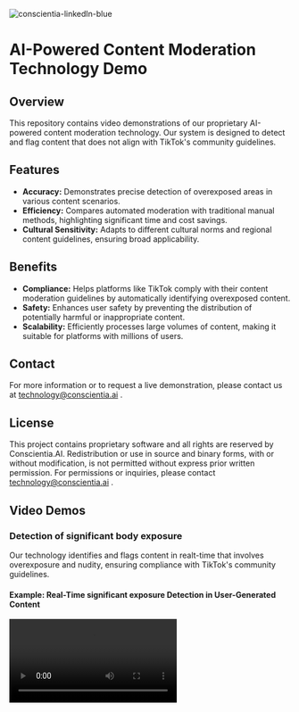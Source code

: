 ![conscientia-linkedIn-blue](https://github.com/conscientiaaigithub/Conscientia.AI-Content-Moderation-Technology-Demonstration/assets/142061871/4ca4947f-4bc2-4314-92c9-7868fdae3844)


# AI-Powered Content Moderation Technology Demo

## Overview
This repository contains video demonstrations of our proprietary AI-powered content moderation technology. Our system is designed to detect and flag content that does not align with TikTok's community guidelines.

## Features
- **Accuracy:** Demonstrates precise detection of overexposed areas in various content scenarios.
- **Efficiency:** Compares automated moderation with traditional manual methods, highlighting significant time and cost savings.
- **Cultural Sensitivity:** Adapts to different cultural norms and regional content guidelines, ensuring broad applicability.

## Benefits
- **Compliance:** Helps platforms like TikTok comply with their content moderation guidelines by automatically identifying overexposed content.
- **Safety:** Enhances user safety by preventing the distribution of potentially harmful or inappropriate content.
- **Scalability:** Efficiently processes large volumes of content, making it suitable for platforms with millions of users.


## Contact
For more information or to request a live demonstration, please contact us at technology@conscientia.ai .

## License
This project contains proprietary software and all rights are reserved by Conscientia.AI. Redistribution or use in source and binary forms, with or without modification, is not permitted without express prior written permission. For permissions or inquiries, please contact technology@conscientia.ai .


## Video Demos

### Detection of significant body exposure
Our technology identifies and flags content in realt-time that involves overexposure and nudity, ensuring compliance with TikTok's community guidelines.


#### Example: Real-Time significant exposure Detection in User-Generated Content

<video src="https://github.com/conscientiaaigithub/Conscientia.AI-Content-Moderation-Technology-Demonstration/assets/142061871/f79827dc-9db3-4209-be5c-26c22800d21f" />

